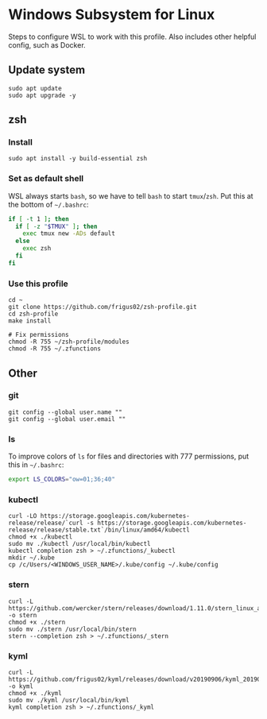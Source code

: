 # Windows Subsystem for Linux

Steps to configure WSL to work with this profile. Also includes other helpful config, such as Docker.

## Update system

```
sudo apt update
sudo apt upgrade -y
```

## zsh

### Install

```
sudo apt install -y build-essential zsh
```

### Set as default shell

WSL always starts `bash`, so we have to tell `bash` to start `tmux`/`zsh`. Put this at the bottom of `~/.bashrc`:

```sh
if [ -t 1 ]; then
  if [ -z "$TMUX" ]; then
    exec tmux new -ADs default
  else
    exec zsh
  fi
fi
```

### Use this profile

```
cd ~
git clone https://github.com/frigus02/zsh-profile.git
cd zsh-profile
make install

# Fix permissions
chmod -R 755 ~/zsh-profile/modules
chmod -R 755 ~/.zfunctions
```

## Other

### git

```
git config --global user.name ""
git config --global user.email ""
```

### ls

To improve colors of `ls` for files and directories with 777 permissions, put this in `~/.bashrc`:

```sh
export LS_COLORS="ow=01;36;40"
```

### kubectl

```
curl -LO https://storage.googleapis.com/kubernetes-release/release/`curl -s https://storage.googleapis.com/kubernetes-release/release/stable.txt`/bin/linux/amd64/kubectl
chmod +x ./kubectl
sudo mv ./kubectl /usr/local/bin/kubectl
kubectl completion zsh > ~/.zfunctions/_kubectl
mkdir ~/.kube
cp /c/Users/<WINDOWS_USER_NAME>/.kube/config ~/.kube/config
```

### stern

```
curl -L https://github.com/wercker/stern/releases/download/1.11.0/stern_linux_amd64 -o stern
chmod +x ./stern
sudo mv ./stern /usr/local/bin/stern
stern --completion zsh > ~/.zfunctions/_stern
```

### kyml

```
curl -L https://github.com/frigus02/kyml/releases/download/v20190906/kyml_20190906_linux_amd64 -o kyml
chmod +x ./kyml
sudo mv ./kyml /usr/local/bin/kyml
kyml completion zsh > ~/.zfunctions/_kyml
```
